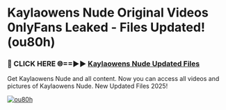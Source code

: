 # Kaylaowens Nude Original Videos 0nlyFans Leaked - Files Updated! (ou80h)

<h3>🔴 CLICK HERE 🌐==►► <a href="https://tinyurl.com/y5r63du9" rel="nofollow">Kaylaowens Nude Updated Files</a></h3>

Get Kaylaowens Nude and all content. Now you can access all videos and pictures of Kaylaowens Nude. New Updated Files 2025!

[![ou80h](https://i.imgur.com/UVo9nyh.gif)](https://tinyurl.com/y5r63du9)